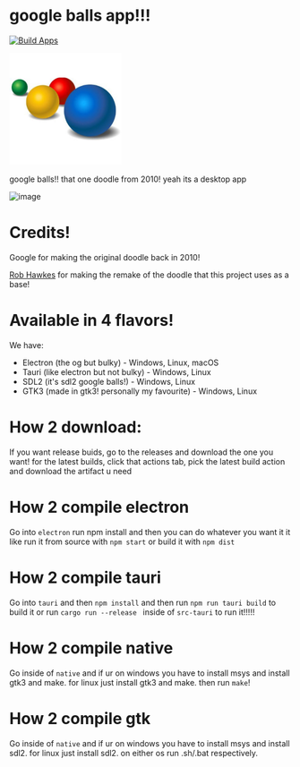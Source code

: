 # google balls app!!!
[![Build Apps](https://github.com/weeniemount/googleballs-app/actions/workflows/build.yml/badge.svg)](https://github.com/weeniemount/googleballs-app/actions/workflows/build.yml)

<img src="balls.png" alt="google balls" width="200"/>

google balls!! that one doodle from 2010! yeah its a desktop app

<img width="802" height="632" alt="image" src="https://github.com/user-attachments/assets/d57395c8-8e59-4b80-a463-c3799a636f1e" />

# Credits!
Google for making the original doodle back in 2010!

[Rob Hawkes](https://github.com/robhawkes) for making the remake of the doodle that this project uses as a base!

# Available in 4 flavors!
We have:
- Electron (the og but bulky) - Windows, Linux, macOS
- Tauri (like electron but not bulky) - Windows, Linux
- SDL2 (it's sdl2 google balls!) - Windows, Linux
- GTK3 (made in gtk3! personally my favourite) - Windows, Linux

# How 2 download:
If you want release buids, go to the releases and download the one you want! for the latest builds, click that actions tab, pick the latest build action and download the artifact u need

# How 2 compile electron
Go into ``electron`` run npm install and then you can do whatever you want it it like run it from source with ``npm start`` or build it with ``npm dist``

# How 2 compile tauri
Go into ``tauri`` and then ``npm install`` and then run ``npm run tauri build`` to build it or run ``cargo run --release
`` inside of ``src-tauri`` to run it!!!!!

# How 2 compile native
Go inside of ``native`` and if ur on windows you have to install msys and install gtk3 and make. for linux just install gtk3 and make. then run ``make``!

# How 2 compile gtk
Go inside of ``native`` and if ur on windows you have to install msys and install sdl2. for linux just install sdl2. on either os run .sh/.bat respectively.





